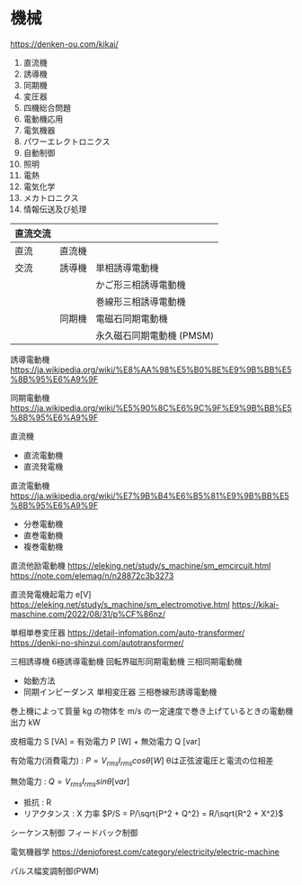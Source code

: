 # 機械

https://denken-ou.com/kikai/

1. 直流機
1. 誘導機
1. 同期機
1. 変圧器
1. 四機総合問題
1. 電動機応用
1. 電気機器
1. パワーエレクトロニクス
1. 自動制御
1. 照明
1. 電熱
1. 電気化学
1. メカトロニクス
1. 情報伝送及び処理

|直流交流|||
|:--|:--|:--|
|直流|直流機||
|交流|誘導機|単相誘導電動機|
|　　|　　　|かご形三相誘導電動機|
|　　|　　　|巻線形三相誘導電動機|
|　　|同期機|電磁石同期電動機|
|　　|　　　|永久磁石同期電動機 (PMSM)|

誘導電動機
https://ja.wikipedia.org/wiki/%E8%AA%98%E5%B0%8E%E9%9B%BB%E5%8B%95%E6%A9%9F

同期電動機
https://ja.wikipedia.org/wiki/%E5%90%8C%E6%9C%9F%E9%9B%BB%E5%8B%95%E6%A9%9F

直流機
- 直流電動機
- 直流発電機

直流電動機
https://ja.wikipedia.org/wiki/%E7%9B%B4%E6%B5%81%E9%9B%BB%E5%8B%95%E6%A9%9F
- 分巻電動機
- 直巻電動機
- 複巻電動機

直流他励電動機
https://eleking.net/study/s_machine/sm_emcircuit.html
https://note.com/elemag/n/n28872c3b3273

直流発電機起電力 e[V]
https://eleking.net/study/s_machine/sm_electromotive.html
https://kikai-maschine.com/2022/08/31/p%CF%86nz/

単相単巻変圧器
https://detail-infomation.com/auto-transformer/
https://denki-no-shinzui.com/autotransformer/

三相誘導機
6極誘導電動機
回転界磁形同期電動機
三相同期電動機
- 始動方法
- 同期インピーダンス
単相変圧器
三相巻線形誘導電動機

巻上機によって質量  kg の物体を  m/s の一定速度で巻き上げているときの電動機出力 kW

皮相電力 S [VA] = 有効電力 P [W] + 無効電力 Q [var]

有効電力(消費電力) : $P = V_{rms}I_{rms} cos θ [W]$ θは正弦波電圧と電流の位相差

無効電力 : $Q = V_{rms}I_{rms} sin θ [var]$

- 抵抗 : R
- リアクタンス : X
力率 $P/S = P/\sqrt{P^2 + Q^2} = R/\sqrt{R^2 + X^2}$

シーケンス制御
フィードバック制御

電気機器学
https://denjoforest.com/category/electricity/electric-machine


パルス幅変調制御(PWM)

